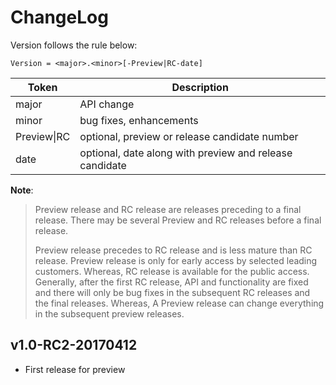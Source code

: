 # ChangeLog

Version follows the rule below:

```
Version = <major>.<minor>[-Preview|RC-date]
```

Token        | Description
-------------|--------------------------------------------
major        | API change
minor        | bug fixes, enhancements
Preview\|RC  | optional, preview or release candidate number
date         | optional, date along with preview and release candidate

**Note**:

> Preview release and RC release are releases preceding to a final release.
> There may be several Preview and RC releases before a final release.
>
> Preview release precedes to RC release and is less mature than RC release.
> Preview release is only for early access by selected leading customers.
> Whereas, RC release is available for the public access. Generally, after the
> first RC release, API and functionality are fixed and there will only be bug
> fixes in the subsequent RC releases and the final releases. Whereas, A
> Preview release can change everything in the subsequent preview releases.

## v1.0-RC2-20170412
* First release for preview
